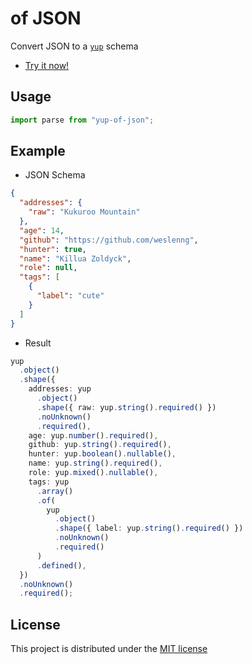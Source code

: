 # of JSON

Convert JSON to a [`yup`](https://github.com/jquense/yup) schema

- [Try it now!](https://yup-of-json.weslenng.dev/)

## Usage

```typescript
import parse from "yup-of-json";
```

## Example

- JSON Schema

```json
{
  "addresses": {
    "raw": "Kukuroo Mountain"
  },
  "age": 14,
  "github": "https://github.com/weslenng",
  "hunter": true,
  "name": "Killua Zoldyck",
  "role": null,
  "tags": [
    {
      "label": "cute"
    }
  ]
}
```

- Result

```typescript
yup
  .object()
  .shape({
    addresses: yup
      .object()
      .shape({ raw: yup.string().required() })
      .noUnknown()
      .required(),
    age: yup.number().required(),
    github: yup.string().required(),
    hunter: yup.boolean().nullable(),
    name: yup.string().required(),
    role: yup.mixed().nullable(),
    tags: yup
      .array()
      .of(
        yup
          .object()
          .shape({ label: yup.string().required() })
          .noUnknown()
          .required()
      )
      .defined(),
  })
  .noUnknown()
  .required();
```

## License

This project is distributed under the [MIT license](LICENSE)
